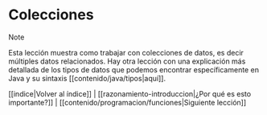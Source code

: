 # Colecciones
> [!NOTE]
> Esta lección muestra como trabajar con colecciones de datos, es decir múltiples datos relacionados. Hay otra lección con una explicación más detallada de los tipos de datos que podemos encontrar específicamente en Java y su sintaxis [[contenido/java/tipos|aquí]].

[[indice|Volver al índice]] | [[razonamiento-introduccion|¿Por qué es esto importante?]] | [[contenido/programacion/funciones|Siguiente lección]]